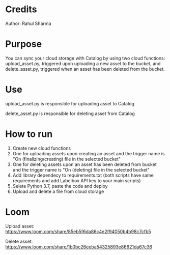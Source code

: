 # Credits

Author: Rahul Sharma

# Purpose
You can sync your cloud storage with Catalog by using two cloud functions: upload_asset.py, triggered upon uploading a new asset to the bucket, and delete_asset.py, triggered when an asset has been deleted from the bucket.

# Use
upload_asset.py is responsible for uploading asset to Catalog

delete_asset.py is responsible for deleting asset from Catalog

# How to run
1. Create new cloud functions 
2. One for uploading assets upon creating an asset and the trigger name is "On (finalizing/creating) file in the selected bucket"
3. One for deleting assets upon an asset has been deleted from bucket and the trigger name is "On (deleting) file in the selected bucket"
4. Add library dependecy to requirements.txt (both scripts have same requirements and add Labelbox API key to your main scripts)
5. Selete Python 3.7, paste the code and deploy
6. Upload and delete a file from cloud storage

# Loom
Upload asset: https://www.loom.com/share/85eb5f6da86c4e2f94050b4b98c7cfb5

Delete asset: https://www.loom.com/share/1b0bc26eeba54325893e86621da67c36
